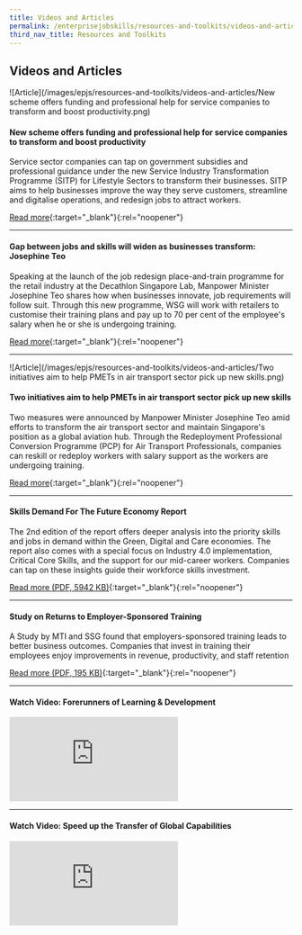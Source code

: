 ```yaml
---
title: Videos and Articles
permalink: /enterprisejobskills/resources-and-toolkits/videos-and-articles/
third_nav_title: Resources and Toolkits
---
```


## Videos and Articles

![Article](/images/epjs/resources-and-toolkits/videos-and-articles/New scheme offers funding and professional help for service companies to transform and boost productivity.png)

#### New scheme offers funding and professional help for service companies to transform and boost productivity

Service sector companies can tap on government subsidies and professional guidance under the new Service Industry Transformation Programme (SITP) for Lifestyle Sectors to transform their businesses. SITP aims to help businesses improve the way they serve customers, streamline and digitalise operations, and redesign jobs to attract workers.

[Read more](https://www.straitstimes.com/business/new-scheme-offers-funding-and-professional-help-for-services-companies-to-transform-and){:target="_blank"}{:rel="noopener"}

---

#### Gap between jobs and skills will widen as businesses transform: Josephine Teo

Speaking at the launch of the job redesign place-and-train programme for the retail industry at the Decathlon Singapore Lab, Manpower Minister Josephine Teo shares how when businesses innovate, job requirements will follow suit. Through this new programme, WSG will work with retailers to customise their training plans and pay up to 70 per cent of the employee's salary when he or she is undergoing training.

[Read more](https://www.straitstimes.com/singapore/manpower/gap-between-jobs-and-skills-will-widen-as-businesses-transform-josephine-teo){:target="_blank"}{:rel="noopener"}

---

![Article](/images/epjs/resources-and-toolkits/videos-and-articles/Two initiatives aim to help PMETs in air transport sector pick up new skills.png)

#### Two initiatives aim to help PMETs in air transport sector pick up new skills

Two measures were announced by Manpower Minister Josephine Teo amid efforts to transform the air transport sector and maintain Singapore's position as a global aviation hub. Through the Redeployment Professional Conversion Programme (PCP) for Air Transport Professionals, companies can reskill or redeploy workers with salary support as the workers are undergoing training.

[Read more](){:target="_blank"}{:rel="noopener"}

---

#### Skills Demand For The Future Economy Report

The 2nd edition of the report offers deeper analysis into the priority skills and jobs in demand within the Green, Digital and Care economies. The report also comes with a special focus on Industry 4.0 implementation, Critical Core Skills, and the support for our mid-career workers. Companies can tap on these insights guide their workforce skills investment.

[Read more (PDF, 5942 KB)](){:target="_blank"}{:rel="noopener"}

---

#### Study on Returns to Employer-Sponsored Training

A Study by MTI and SSG found that employers-sponsored training leads to better business outcomes. Companies that invest in training their employees enjoy improvements in revenue, productivity, and staff retention

[Read more (PDF, 195 KB)](https://go.gov.sg/tk-sfwchemicals){:target="_blank"}{:rel="noopener"}

---

#### Watch Video: Forerunners of Learning & Development

<p>
<div class="bp-youtube">
  <iframe src="https://www.youtube.com/embed/FRrkmZ9iLeQ" title="Forerunners of Learning & Development" frameborder="0" allow="autoplay; encrypted-media" allowfullscreen></iframe>
</div>
</p>

---

#### Watch Video: Speed up the Transfer of Global Capabilities

<p>
<div class="bp-youtube">
  <iframe src="https://www.youtube.com/embed/dFC9RsomiLM" title="Speed up the Transfer of Global Capabilities | Capability Transfer Programme" frameborder="0" allow="autoplay; encrypted-media" allowfullscreen></iframe>
</div>
</p>
<script src="/jquery/jquery.Min.js;"></script>
<script src="/jquery/epjs-bp-menu-new-tab.js"></script>
